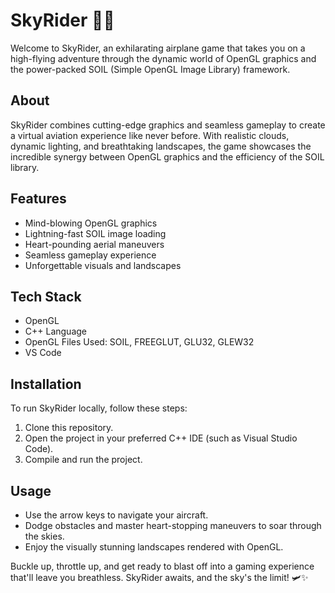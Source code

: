 # SkyRider 🚀🌈

Welcome to SkyRider, an exhilarating airplane game that takes you on a high-flying adventure through the dynamic world of OpenGL graphics and the power-packed SOIL (Simple OpenGL Image Library) framework.

## About

SkyRider combines cutting-edge graphics and seamless gameplay to create a virtual aviation experience like never before. With realistic clouds, dynamic lighting, and breathtaking landscapes, the game showcases the incredible synergy between OpenGL graphics and the efficiency of the SOIL library.

## Features

- Mind-blowing OpenGL graphics
- Lightning-fast SOIL image loading
- Heart-pounding aerial maneuvers
- Seamless gameplay experience
- Unforgettable visuals and landscapes

## Tech Stack

- OpenGL
- C++ Language
- OpenGL Files Used: SOIL, FREEGLUT, GLU32, GLEW32
- VS Code

## Installation

To run SkyRider locally, follow these steps:

1. Clone this repository.
2. Open the project in your preferred C++ IDE (such as Visual Studio Code).
3. Compile and run the project.

## Usage

- Use the arrow keys to navigate your aircraft.
- Dodge obstacles and master heart-stopping maneuvers to soar through the skies.
- Enjoy the visually stunning landscapes rendered with OpenGL.


Buckle up, throttle up, and get ready to blast off into a gaming experience that'll leave you breathless. SkyRider awaits, and the sky's the limit! 🛩️✨
